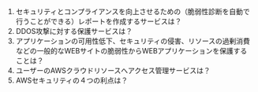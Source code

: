 1. セキュリティとコンプライアンスを向上させるための（脆弱性診断を自動で行うことができる）レポートを作成するサービスは？  
2. DDOS攻撃に対する保護サービスは？  
3. アプリケーションの可用性低下、セキュリティの侵害、リソースの過剰消費などの一般的なWEBサイトの脆弱性からWEBアプリケーションを保護することは？  
4. ユーザーのAWSクラウドリソースへアクセス管理サービスは？
5. AWSセキュリティの４つの利点は？
